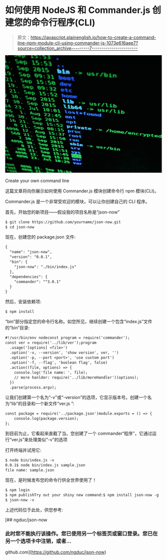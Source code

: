 # 如何使用 NodeJS 和 Commander.js 创建您的命令行程序(CLI)

> 原文：<https://javascript.plainenglish.io/how-to-create-a-command-line-npm-module-cli-using-commander-js-1073e616aee7?source=collection_archive---------7----------------------->

![](img/b6980259e68b1577c5f6901194fcd989.png)

Create your own command line

这篇文章将向你展示如何使用 Commander.js 模块创建命令行 npm 模块(CLI)。

Commander.js 是一个非常受欢迎的模块，可以让你创建自己的 CLI 程序。

首先，开始您的新项目——假设我的项目名称是“json-now”

```
$ git clone https://github.com/yourname/json-now.git
$ cd json-now
```

现在，创建您的 package.json 文件:

```
{
  "name": "json-now",
  "version": "0.0.1",
  "bin": {
    "json-now": "./bin/index.js"
  },
  "dependencies": {
    "commander": "^3.0.1"
  }
}
```

然后，安装依赖项:

```
$ npm install
```

“bin”部分指定您的命令行名称。如您所见，继续创建一个包含“index.js”文件的“bin”目录:

```
#!/usr/bin/env nodeconst program = require('commander');
const ver = require('../lib/ver');program
  .usage('[options] <file>')
  .option('-v, --version', 'show version', ver, '')
  .option('-p, --port <port>', 'use custom port')
  .option('-f, --flag', 'boolean flag', false)
  .action((file, options) => {
    console.log('file name: ', file);
    // more hanlder: require('../lib/moreHandler')(options);
  })
  .parse(process.argv);
```

让我们创建第一个名为“-v”或“-version”的选项，它显示版本号。创建一个名为“lib”的目录和一个新文件“ver.js ”:

```
const package = require('../package.json')module.exports = () => {
    console.log(package.version);
};
```

到目前为止，它看起来直截了当。您创建了一个 commander“程序”，它通过运行“ver.js”来处理类似“-v”的选项

打开终端并试用它:

```
$ node bin/index.js -v
0.0.1$ node bin/index.js sample.json
file name: sample.json
```

现在，是时候发布您的命令行供全世界使用了！

```
$ npm login
$ npm publishTry out your shiny new command:$ npm install json-now -g
$ json-now -v
```

上述代码位于此处，供您参考:

 [## ngduc/json-now

### 此时您不能执行该操作。您已使用另一个标签页或窗口登录。您已在另一个选项卡中注销，或者…

github.com](https://github.com/ngduc/json-now)